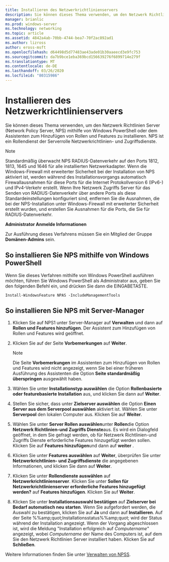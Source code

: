 ```yaml
---
title: Installieren des Netzwerkrichtlinienservers
description: Sie können dieses Thema verwenden, um den Netzwerk Richtlinien Server (Network Policy Server, NPS) mithilfe von Windows PowerShell oder dem Assistenten zum Hinzufügen von Rollen und Features in Windows Server 2016 zu installieren.
manager: brianlic
ms.prod: windows-server
ms.technology: networking
ms.topic: article
ms.assetid: 4842a4ab-70bb-4744-bea7-70f2ac892ad1
ms.author: lizross
author: eross-msft
ms.openlocfilehash: d64498d5d77483ae43ade01b30aaeecd3e9fc753
ms.sourcegitcommit: da7b9bce1eba369bcd156639276f6899714e279f
ms.translationtype: MT
ms.contentlocale: de-DE
ms.lasthandoff: 03/26/2020
ms.locfileid: "80315986"
---
```

# <a name="install-network-policy-server"></a>Installieren des Netzwerkrichtlinienservers

Sie können dieses Thema verwenden, um den Netzwerk Richtlinien Server (Network Policy Server, NPS) mithilfe von Windows PowerShell oder dem Assistenten zum Hinzufügen von Rollen und Features zu installieren. NPS ist ein Rollendienst der Serverrolle Netzwerkrichtlinien- und Zugriffsdienste.

> [!NOTE]
> Standardmäßig überwacht NPS RADIUS-Datenverkehr auf den Ports 1812, 1813, 1645 und 1646 für alle installierten Netzwerkadapter. Wenn die Windows-Firewall mit erweiterter Sicherheit bei der Installation von NPS aktiviert ist, werden während des Installationsvorgangs automatisch Firewallausnahmen für diese Ports für die Internet Protokollversion 6 \(IPv6-\) und IPv4-Verkehr erstellt. Wenn Ihre Netzwerk Zugriffs Server für das Senden von RADIUS-Datenverkehr über andere Ports als diese Standardeinstellungen konfiguriert sind, entfernen Sie die Ausnahmen, die bei der NPS-Installation unter Windows-Firewall mit erweiterter Sicherheit erstellt wurden, und erstellen Sie Ausnahmen für die Ports, die Sie für RADIUS-Datenverkehr.

**Administrator Anmelde Informationen**

Zur Ausführung dieses Verfahrens müssen Sie ein Mitglied der Gruppe **Domänen-Admins** sein.

## <a name="to-install-nps-by-using-windows-powershell"></a>So installieren Sie NPS mithilfe von Windows PowerShell

Wenn Sie dieses Verfahren mithilfe von Windows PowerShell ausführen möchten, führen Sie Windows PowerShell als Administrator aus, geben Sie den folgenden Befehl ein, und drücken Sie dann die EINGABETASTE.

`Install-WindowsFeature NPAS -IncludeManagementTools`

## <a name="to-install-nps-by-using-server-manager"></a>So installieren Sie NPS mit Server-Manager

1.  Klicken Sie auf NPS1 unter Server-Manager auf **Verwalten** und dann auf **Rollen und Features hinzufügen**. Der Assistent zum Hinzufügen von Rollen und Features wird geöffnet.

2.  Klicken Sie auf der Seite **Vorbemerkungen** auf **Weiter**.

    > [!NOTE]
    > Die Seite **Vorbemerkungen** im Assistenten zum Hinzufügen von Rollen und Features wird nicht angezeigt, wenn Sie bei einer früheren Ausführung des Assistenten die Option **Seite standardmäßig überspringen** ausgewählt haben.

3.  Wählen Sie unter **Installationstyp auswählen** die Option **Rollenbasierte oder featurebasierte Installation** aus, und klicken Sie dann auf **Weiter**.

4.  Stellen Sie sicher, dass unter **Zielserver auswählen** die Option **Einen Server aus dem Serverpool auswählen** aktiviert ist. Wählen Sie unter **Serverpool** den lokalen Computer aus. Klicken Sie auf **Weiter**.

5.  Wählen Sie unter **Server Rollen auswählen**unter **Rollen**die Option **Netzwerk Richtlinien-und Zugriffs Dienste**aus. Es wird ein Dialogfeld geöffnet, in dem Sie gefragt werden, ob für Netzwerk Richtlinien-und Zugriffs Dienste erforderliche Features hinzugefügt werden sollen. Klicken Sie auf **Features hinzufügen**und dann auf **weiter** .

6.  Klicken Sie unter **Features auswählen** auf **Weiter**, überprüfen Sie unter **Netzwerkrichtlinien- und Zugriffsdienste** die angegebenen Informationen, und klicken Sie dann auf **Weiter**.

7.  Klicken Sie unter **Rollendienste auswählen** auf **Netzwerkrichtlinienserver**.  Klicken Sie unter **Sollen für Netzwerkrichtlinienserver erforderliche Features hinzugefügt werden?** auf **Features hinzufügen**. Klicken Sie auf **Weiter**.

8.  Klicken Sie unter **Installationsauswahl bestätigen** auf **Zielserver bei Bedarf automatisch neu starten**. Wenn Sie aufgefordert werden, die Auswahl zu bestätigen, klicken Sie auf **Ja** und dann auf **Installieren**. Auf der Seite %%amp;quot;Installationsstatus%%amp;quot; wird der Status während der Installation angezeigt. Wenn der Vorgang abgeschlossen ist, wird die Meldung "Installation erfolgreich auf *Computername*" angezeigt, wobei *Computername* der Name des Computers ist, auf dem Sie den Netzwerk Richtlinien Server installiert haben. Klicken Sie auf **Schließen**.

Weitere Informationen finden Sie unter [Verwalten von NPSS](nps-manage-servers.md).